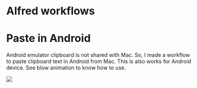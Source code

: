 Alfred workflows
======================

# Paste in Android

Android emulator clipboard is not shared with Mac. So, I made a workflow to paste clipboard text in Android from Mac.
This is also works for Android device.
See blow animation to know how to use.

![](img/paste-in-android.gif)
